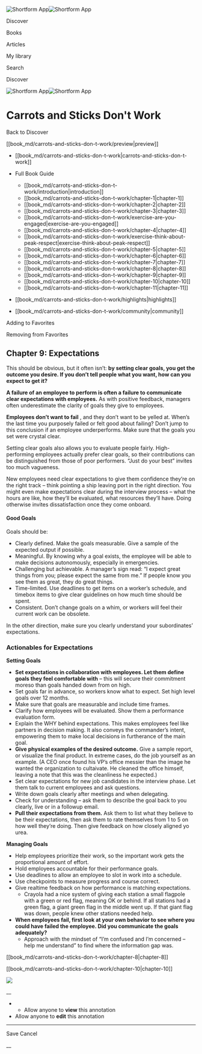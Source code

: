 ![Shortform App](/img/logo.36a2399e.svg)![Shortform App](/img/logo-dark.70c1b072.svg)

Discover

Books

Articles

My library

Search

Discover

![Shortform App](/img/logo.36a2399e.svg)![Shortform App](/img/logo-dark.70c1b072.svg)

# Carrots and Sticks Don't Work

Back to Discover

[[book_md/carrots-and-sticks-don-t-work/preview|preview]]

  * [[book_md/carrots-and-sticks-don-t-work|carrots-and-sticks-don-t-work]]
  * Full Book Guide

    * [[book_md/carrots-and-sticks-don-t-work/introduction|introduction]]
    * [[book_md/carrots-and-sticks-don-t-work/chapter-1|chapter-1]]
    * [[book_md/carrots-and-sticks-don-t-work/chapter-2|chapter-2]]
    * [[book_md/carrots-and-sticks-don-t-work/chapter-3|chapter-3]]
    * [[book_md/carrots-and-sticks-don-t-work/exercise-are-you-engaged|exercise-are-you-engaged]]
    * [[book_md/carrots-and-sticks-don-t-work/chapter-4|chapter-4]]
    * [[book_md/carrots-and-sticks-don-t-work/exercise-think-about-peak-respect|exercise-think-about-peak-respect]]
    * [[book_md/carrots-and-sticks-don-t-work/chapter-5|chapter-5]]
    * [[book_md/carrots-and-sticks-don-t-work/chapter-6|chapter-6]]
    * [[book_md/carrots-and-sticks-don-t-work/chapter-7|chapter-7]]
    * [[book_md/carrots-and-sticks-don-t-work/chapter-8|chapter-8]]
    * [[book_md/carrots-and-sticks-don-t-work/chapter-9|chapter-9]]
    * [[book_md/carrots-and-sticks-don-t-work/chapter-10|chapter-10]]
    * [[book_md/carrots-and-sticks-don-t-work/chapter-11|chapter-11]]
  * [[book_md/carrots-and-sticks-don-t-work/highlights|highlights]]
  * [[book_md/carrots-and-sticks-don-t-work/community|community]]



Adding to Favorites 

Removing from Favorites 

## Chapter 9: Expectations

This should be obvious, but it often isn’t: **by setting clear goals, you get the outcome you desire. If you don’t tell people what you want, how can you expect to get it?**

**A failure of an employee to perform is often a failure to communicate clear expectations with employees.** As with positive feedback, managers often underestimate the clarity of goals they give to employees.

**Employees don’t want to fail** , and they don’t want to be yelled at. When’s the last time you purposely failed or felt good about failing? Don’t jump to this conclusion if an employee underperforms. Make sure that the goals you set were crystal clear.

Setting clear goals also allows you to evaluate people fairly. High-performing employees actually prefer clear goals, so their contributions can be distinguished from those of poor performers. “Just do your best” invites too much vagueness.

New employees need clear expectations to give them confidence they’re on the right track – think pointing a ship leaving port in the right direction. You might even make expectations clear during the interview process – what the hours are like, how they’ll be evaluated, what resources they’ll have. Doing otherwise invites dissatisfaction once they come onboard.

#### Good Goals

Goals should be:

  * Clearly defined. Make the goals measurable. Give a sample of the expected output if possible.
  * Meaningful. By knowing why a goal exists, the employee will be able to make decisions autonomously, especially in emergencies.
  * Challenging but achievable. A manager’s sign read: “I expect great things from you; please expect the same from me.” If people know you see them as great, they do great things.
  * Time-limited. Use deadlines to get items on a worker’s schedule, and timebox items to give clear guidelines on how much time should be spent.
  * Consistent. Don’t change goals on a whim, or workers will feel their current work can be obsolete. 



In the other direction, make sure you clearly understand your subordinates’ expectations.

### Actionables for Expectations

**Setting Goals**

  * **Set expectations in collaboration with employees. Let them define goals they feel comfortable with** – this will secure their commitment moreso than goals handed down from on high.
  * Set goals far in advance, so workers know what to expect. Set high level goals over 12 months.
  * Make sure that goals are measurable and include time frames.
  * Clarify how employees will be evaluated. Show them a performance evaluation form.
  * Explain the WHY behind expectations. This makes employees feel like partners in decision making. It also conveys the commander’s intent, empowering them to make local decisions in furtherance of the main goal.
  * **Give physical examples of the desired outcome.** Give a sample report, or visualize the final product. In extreme cases, do the job yourself as an example. (A CEO once found his VP’s office messier than the image he wanted the organization to cultaivate. He cleaned the office himself, leaving a note that this was the cleanliness he expected.)
  * Set clear expectations for new job candidates in the interview phase. Let them talk to current employees and ask questions.
  * Write down goals clearly after meetings and when delegating.
  * Check for understanding – ask them to describe the goal back to you clearly, live or in a followup email.
  * **Pull their expectations from them.** Ask them to list what they believe to be their expectations, then ask them to rate themselves from 1 to 5 on how well they’re doing. Then give feedback on how closely aligned yo urea. 



**Managing Goals**

  * Help employees prioritize their work, so the important work gets the proportional amount of effort. 
  * Hold employees accountable for their performance goals.
  * Use deadlines to allow an employee to slot in work into a schedule.
  * Use checkpoints to measure progress and course correct.
  * Give realtime feedback on how performance is matching expectations. 
    * Crayola had a nice system of giving each station a small flagpole with a green or red flag, meaning OK or behind. If all stations had a green flag, a giant green flag in the middle went up. If that giant flag was down, people knew other stations needed help.
  * **When employees fail, first look at your own behavior to see where you could have failed the employee. Did you communicate the goals adequately?**
    * Approach with the mindset of “I’m confused and I’m concerned – help me understand” to find where the information gap was.



[[book_md/carrots-and-sticks-don-t-work/chapter-8|chapter-8]]

[[book_md/carrots-and-sticks-don-t-work/chapter-10|chapter-10]]

![](https://bat.bing.com/action/0?ti=56018282&Ver=2&mid=ce6bda4b-76f0-4c37-9030-3bcc9b720553&sid=49fff5b0636c11eeb9c611038afc8668&vid=4a005010636c11ee80c703d4c4a7acd5&vids=0&msclkid=N&pi=0&lg=en-US&sw=800&sh=600&sc=24&nwd=1&tl=Shortform%20%7C%20Book&p=https%3A%2F%2Fwww.shortform.com%2Fapp%2Fbook%2Fcarrots-and-sticks-don-t-work%2Fchapter-9&r=&lt=318&evt=pageLoad&sv=1&rn=436593)

__

  *   * Allow anyone to **view** this annotation
  * Allow anyone to **edit** this annotation



* * *

Save Cancel

__



